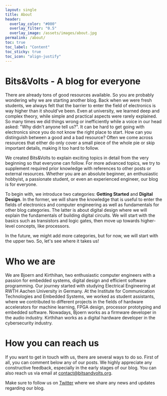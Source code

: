 ```yaml
---
layout: single
title: About
header:
  overlay_color: "#000"
  overlay_filter: "0.5"
  overlay_image: /assets/images/about.jpg
permalink: /about/
toc: true
toc_label: "Content"
toc_sticky: true
toc_icon: "align-justify"
---
```


# Bits&Volts - A blog for everyone

There are already tons of good resources available. So you are probably
wondering why we are starting another blog. Back when we were fresh students, we
always felt that the barrier to enter the field of electronics is way higher
than it should've been. Even at university, we learned deep and complex theory,
while simple and practical aspects were rarely explained. So many times we did
things wrong or inefficiently while a voice in our head asked: "Why didn't
anyone tell us?". It can be hard to get going with electronics since you do not
know the right place to start. How can you distinguish between a good and a bad
resource? Often we come across resources that either do only cover a small piece
of the whole pie or skip important details, making it too hard to follow.

We created Bits&Volts to explain exciting topics in detail from the very
beginning so that everyone can follow. For more advanced topics, we try to
supplement required prior knowledge with references to other posts or external
resources. Whether you are an absolute beginner, an enthusiastic hobbyist, a
passionate student, or even an experienced engineer, our blog is for everyone.

To begin with, we introduce two categories: **Getting Started** and **Digital
Design**. In the former, we will share the knowledge that is useful to enter the
fields of electronics and computer engineering as well as fundamentals for other
blog categories. The latter is about digital design where we will explain the
fundamentals of building digital circuits. We will start with the basics such as
transistors and logic gates, then move up towards higher-level concepts, like
processors.

In the future, we might add more categories, but for now, we will start with the
upper two. So, let's see where it takes us!

# Who we are

We are Bjoern and Kirthihan, two enthusiastic computer engineers with a passion
for embedded systems, digital design and efficient software programming. Our
journey started with studying Electrical Engineering at RWTH Aachen University
in Germany. At the Institute for Communication Technologies and Embedded
Systems, we worked as student assistants, where we contributed to different
projects in the fields of hardware accelerators for machine learning, FPGA
design, processor prototyping and embedded software. Nowadays, Bjoern works as a
firmware developer in the audio industry. Kirthihan works as a digital hardware
developer in the cybersecurity industry.

# How you can reach us

If you want to get in touch with us, there are several ways to do so. First of
all, you can comment below any of our posts. We highly appreciate any
constructive feedback, especially in the early stages of our blog. You can also
reach us via email at <contact@bitsandvolts.org>.

Make sure to follow us on [Twitter](https://twitter.com/bitsandvolts) where we
share any news and updates regarding our blog.
